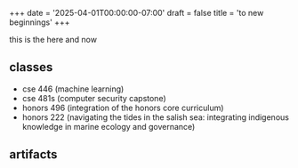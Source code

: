 +++
date = '2025-04-01T00:00:00-07:00'
draft = false
title = 'to new beginnings'
+++

this is the here and now

<!--more-->

## classes

- cse 446 (machine learning)
- cse 481s (computer security capstone)
- honors 496 (integration of the honors core curriculum)
- honors 222 (navigating the tides in the salish sea: integrating indigenous
  knowledge in marine ecology and governance)

## artifacts
